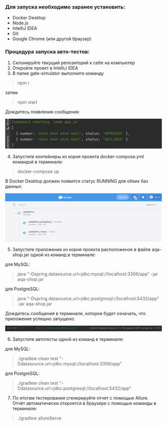 ### Для запуска необходимо заранее установить:
* Docker Desktop
* Node.js
* IntelliJ IDEA
* Git
* Google Chrome (или другой браузер)

### Процедура запуска авто-тестов:
1. Склонируйте текущий репозиторий к себе на компьютер
2. Откройте проект в IntelliJ IDEA
3. В папке gate-simulator выполните команду
> npm i

затем
>npm start

Дождитесь появления сообщения:

![npm start](https://github.com/KseniaShepherd/Thesis-PastukhovaK/blob/master/screenshots/npm%20start.png?raw=true)

4. Запустите контейнеры из корня проекта docker-compose.yml командой в терминале:
>docker-compose up

В Docker Desktop должен появится статус RUNNING для обеих баз данных:

![docker](https://github.com/KseniaShepherd/Thesis-PastukhovaK/blob/master/screenshots/docker.png?raw=true)

5.  Запустите приложение из корня проекта расположеное в файле aqa-shop.jar одной из команд в терминале:

для MySQL:

>java "-Dspring.datasource.url=jdbc:mysql://localhost:3306/app" -jar aqa-shop.jar

для PostgreSQL:

>java "-Dspring.datasource.url=jdbc:postgresql://localhost:5432/app" -jar aqa-shop.jar

Дождитесь сообщения в терминале, которое будет означать, что приложение успешно запущено:

![started application](https://github.com/KseniaShepherd/Thesis-PastukhovaK/blob/master/screenshots/started%20application.png?raw=true)

6. Запустите автотесты одной из команд в терминале:

для MySQL:

>./gradlew clean test "-Ddatasource.url=jdbc:mysql://localhost:3306/app"

для PostgreSQL:

>./gradlew clean test "-Ddatasource.url=jdbc:postgresql://localhost:5432/app"



7. По итогам тестирования сгенерируйте отчет с помощью Allure. Отчёт автоматически откроется в браузере с помощью команды в терминале:

>./gradlew allureServe